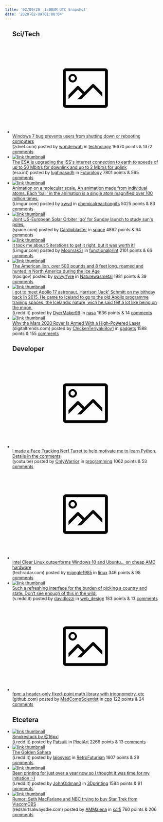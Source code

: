 ```yaml
---
title: '02/09/20  1:00AM UTC Snapshot'
date: '2020-02-09T01:00:04'
---
```

<ul>
<h2>Sci/Tech</h2>

<li><a href='https://www.zdnet.com/article/windows-7-bug-prevents-users-from-shutting-down-or-rebooting-computers/'><svg version='1.1' viewBox='-34 -14 104 64' preserveAspectRatio='xMidYMid meet' xmlns='http://www.w3.org/2000/svg' xmlns:xlink='http://www.w3.org/1999/xlink'>
    <title>link thumbnail</title>
    <path d='M32,4H4A2,2,0,0,0,2,6V30a2,2,0,0,0,2,2H32a2,2,0,0,0,2-2V6A2,2,0,0,0,32,4ZM4,30V6H32V30Z'></path>
    <path d='M8.92,14a3,3,0,1,0-3-3A3,3,0,0,0,8.92,14Zm0-4.6A1.6,1.6,0,1,1,7.33,11,1.6,1.6,0,0,1,8.92,9.41Z'></path>
    <path d='M22.78,15.37l-5.4,5.4-4-4a1,1,0,0,0-1.41,0L5.92,22.9v2.83l6.79-6.79L16,22.18l-3.75,3.75H15l8.45-8.45L30,24V21.18l-5.81-5.81A1,1,0,0,0,22.78,15.37Z'></path>
    </svg></a><div><div class='linkTitle'><a href='https://www.zdnet.com/article/windows-7-bug-prevents-users-from-shutting-down-or-rebooting-computers/'>Windows 7 bug prevents users from shutting down or rebooting computers</a></div>(zdnet.com) posted by <a href='https://www.reddit.com/user/wonderwah'>wonderwah</a> in <a href='https://www.reddit.com/r/technology'>technology</a> 16670 points & 1372 <a href='https://www.reddit.com/r/technology/comments/f0qt91/windows_7_bug_prevents_users_from_shutting_down/'>comments</a></div></li>

<li><a href='http://www.esa.int/Applications/Telecommunications_Integrated_Applications/Space_station_to_forge_ultra-fast_connections#.Xj5zBdufVjk.twitter'><img src='https://b.thumbs.redditmedia.com/v582XQ1rFuR0fPM3cQX9AkzY75do7uZbwrljXMqGi2s.jpg' alt='link thumbnail'></a><div><div class='linkTitle'><a href='http://www.esa.int/Applications/Telecommunications_Integrated_Applications/Space_station_to_forge_ultra-fast_connections#.Xj5zBdufVjk.twitter'>The ESA is upgrading the ISS's internet connection to earth to speeds of up to 50 Mbit/s for downlink and up to 2 Mbit/s for uplink</a></div>(esa.int) posted by <a href='https://www.reddit.com/user/lughnasadh'>lughnasadh</a> in <a href='https://www.reddit.com/r/Futurology'>Futurology</a> 7801 points & 565 <a href='https://www.reddit.com/r/Futurology/comments/f0p1n5/the_esa_is_upgrading_the_isss_internet_connection/'>comments</a></div></li>

<li><a href='http://i.imgur.com/G4HwCkf.gifv'><img src='https://b.thumbs.redditmedia.com/v2Eegbi7hD795xMwNQo5nFEGx9AqZiBde-2ZddqSizY.jpg' alt='link thumbnail'></a><div><div class='linkTitle'><a href='http://i.imgur.com/G4HwCkf.gifv'>Animation on a molecular scale. An animation made from individual atoms. Each 'ball' in the animation is a single atom magnified over 100 million times.</a></div>(i.imgur.com) posted by <a href='https://www.reddit.com/user/xwvd'>xwvd</a> in <a href='https://www.reddit.com/r/chemicalreactiongifs'>chemicalreactiongifs</a> 5025 points & 83 <a href='https://www.reddit.com/r/chemicalreactiongifs/comments/f0qhsk/animation_on_a_molecular_scale_an_animation_made/'>comments</a></div></li>

<li><a href='https://www.space.com/solar-orbiter-nasa-esa-go-for-launch.html'><img src='https://b.thumbs.redditmedia.com/hsKN6D34yuaB5BMBIfjgmgZpxmZPudTsBsLNTNdb_go.jpg' alt='link thumbnail'></a><div><div class='linkTitle'><a href='https://www.space.com/solar-orbiter-nasa-esa-go-for-launch.html'>Joint US-European Solar Orbiter 'go' for Sunday launch to study sun's poles.</a></div>(space.com) posted by <a href='https://www.reddit.com/user/Cardioblaster'>Cardioblaster</a> in <a href='https://www.reddit.com/r/space'>space</a> 4862 points & 94 <a href='https://www.reddit.com/r/space/comments/f0s9d8/joint_useuropean_solar_orbiter_go_for_sunday/'>comments</a></div></li>

<li><a href='https://i.imgur.com/u4qe1Rm.jpg'><img src='https://b.thumbs.redditmedia.com/GKq_U1ASWpEOSyMEcNwuOoXt2x5LeXK_YD8LXa-h8AE.jpg' alt='link thumbnail'></a><div><div class='linkTitle'><a href='https://i.imgur.com/u4qe1Rm.jpg'>It took me about 5 iterations to get it right, but it was worth it!</a></div>(i.imgur.com) posted by <a href='https://www.reddit.com/user/Moonrak3r'>Moonrak3r</a> in <a href='https://www.reddit.com/r/functionalprint'>functionalprint</a> 2101 points & 66 <a href='https://www.reddit.com/r/functionalprint/comments/f0sa6h/it_took_me_about_5_iterations_to_get_it_right_but/'>comments</a></div></li>

<li><a href='https://www.nps.gov/bela/learn/historyculture/images/lion.jpg?maxwidth=650&amp;autorotate=false'><img src='https://b.thumbs.redditmedia.com/joP_dhQ9tNY5oSISwf1pUWeeTZTBce4BFaGKkNOqWxA.jpg' alt='link thumbnail'></a><div><div class='linkTitle'><a href='https://www.nps.gov/bela/learn/historyculture/images/lion.jpg?maxwidth=650&amp;autorotate=false'>The American lion, over 500 pounds and 8 feet long, roamed and hunted in North America during the Ice Age</a></div>(nps.gov) posted by <a href='https://www.reddit.com/user/sylvyrfyre'>sylvyrfyre</a> in <a href='https://www.reddit.com/r/Naturewasmetal'>Naturewasmetal</a> 1981 points & 39 <a href='https://www.reddit.com/r/Naturewasmetal/comments/f0uhvc/the_american_lion_over_500_pounds_and_8_feet_long/'>comments</a></div></li>

<li><a href='https://i.redd.it/y3thacj7zof41.jpg'><img src='https://b.thumbs.redditmedia.com/SJEziP-M1Xqf-VhQnNsIi6waCgV50GsclUVhXqHvD6U.jpg' alt='link thumbnail'></a><div><div class='linkTitle'><a href='https://i.redd.it/y3thacj7zof41.jpg'>I got to meet Apollo 17 astronaut, Harrison 'Jack' Schmitt on my bithday back in 2015. He came to Iceland to go to the old Apollo programme training spaces, the Icelandic nature, wich he said felt a lot like being on the moon.</a></div>(i.redd.it) posted by <a href='https://www.reddit.com/user/DyerMaker99'>DyerMaker99</a> in <a href='https://www.reddit.com/r/nasa'>nasa</a> 1636 points & 14 <a href='https://www.reddit.com/r/nasa/comments/f0quqr/i_got_to_meet_apollo_17_astronaut_harrison_jack/'>comments</a></div></li>

<li><a href='https://www.digitaltrends.com/cool-tech/mars-2020-rover-laser/?utm_source=reddit&amp;utm_medium=web'><img src='https://b.thumbs.redditmedia.com/fwvc__xmpmZEfKc4d85nzUWKleHu9tSXvczRl6_7LRA.jpg' alt='link thumbnail'></a><div><div class='linkTitle'><a href='https://www.digitaltrends.com/cool-tech/mars-2020-rover-laser/?utm_source=reddit&amp;utm_medium=web'>Why the Mars 2020 Rover Is Armed With a High-Powered Laser</a></div>(digitaltrends.com) posted by <a href='https://www.reddit.com/user/ChickenTeriyakiBoy1'>ChickenTeriyakiBoy1</a> in <a href='https://www.reddit.com/r/gadgets'>gadgets</a> 1588 points & 155 <a href='https://www.reddit.com/r/gadgets/comments/f0y3uy/why_the_mars_2020_rover_is_armed_with_a/'>comments</a></div></li>

<h2>Developer</h2>

<li><a href='https://youtu.be/cy3QToyba4s'><svg version='1.1' viewBox='-34 -14 104 64' preserveAspectRatio='xMidYMid meet' xmlns='http://www.w3.org/2000/svg' xmlns:xlink='http://www.w3.org/1999/xlink'>
    <title>link thumbnail</title>
    <path d='M32,4H4A2,2,0,0,0,2,6V30a2,2,0,0,0,2,2H32a2,2,0,0,0,2-2V6A2,2,0,0,0,32,4ZM4,30V6H32V30Z'></path>
    <path d='M8.92,14a3,3,0,1,0-3-3A3,3,0,0,0,8.92,14Zm0-4.6A1.6,1.6,0,1,1,7.33,11,1.6,1.6,0,0,1,8.92,9.41Z'></path>
    <path d='M22.78,15.37l-5.4,5.4-4-4a1,1,0,0,0-1.41,0L5.92,22.9v2.83l6.79-6.79L16,22.18l-3.75,3.75H15l8.45-8.45L30,24V21.18l-5.81-5.81A1,1,0,0,0,22.78,15.37Z'></path>
    </svg></a><div><div class='linkTitle'><a href='https://youtu.be/cy3QToyba4s'>I made a Face Tracking Nerf Turret to help motivate me to learn Python. Details in the comments</a></div>(youtu.be) posted by <a href='https://www.reddit.com/user/OnlyWarrior'>OnlyWarrior</a> in <a href='https://www.reddit.com/r/programming'>programming</a> 1062 points & 53 <a href='https://www.reddit.com/r/programming/comments/f0rc9e/i_made_a_face_tracking_nerf_turret_to_help/'>comments</a></div></li>

<li><a href='https://www.techradar.com/news/intel-clear-linux-is-a-distro-that-outperforms-windows-10-and-ubuntu-on-cheap-amd-hardware'><svg version='1.1' viewBox='-34 -14 104 64' preserveAspectRatio='xMidYMid meet' xmlns='http://www.w3.org/2000/svg' xmlns:xlink='http://www.w3.org/1999/xlink'>
    <title>link thumbnail</title>
    <path d='M32,4H4A2,2,0,0,0,2,6V30a2,2,0,0,0,2,2H32a2,2,0,0,0,2-2V6A2,2,0,0,0,32,4ZM4,30V6H32V30Z'></path>
    <path d='M8.92,14a3,3,0,1,0-3-3A3,3,0,0,0,8.92,14Zm0-4.6A1.6,1.6,0,1,1,7.33,11,1.6,1.6,0,0,1,8.92,9.41Z'></path>
    <path d='M22.78,15.37l-5.4,5.4-4-4a1,1,0,0,0-1.41,0L5.92,22.9v2.83l6.79-6.79L16,22.18l-3.75,3.75H15l8.45-8.45L30,24V21.18l-5.81-5.81A1,1,0,0,0,22.78,15.37Z'></path>
    </svg></a><div><div class='linkTitle'><a href='https://www.techradar.com/news/intel-clear-linux-is-a-distro-that-outperforms-windows-10-and-ubuntu-on-cheap-amd-hardware'>Intel Clear Linux outperforms Windows 10 and Ubuntu… on cheap AMD hardware</a></div>(techradar.com) posted by <a href='https://www.reddit.com/user/mjangle1985'>mjangle1985</a> in <a href='https://www.reddit.com/r/linux'>linux</a> 346 points & 98 <a href='https://www.reddit.com/r/linux/comments/f0lvyc/intel_clear_linux_outperforms_windows_10_and/'>comments</a></div></li>

<li><a href='https://v.redd.it/uqlu3tbajqf41'><img src='https://a.thumbs.redditmedia.com/Y7agZt10jIXwRr6qmi7KV2sCBRWbt8fwBU31WGRFxq0.jpg' alt='link thumbnail'></a><div><div class='linkTitle'><a href='https://v.redd.it/uqlu3tbajqf41'>Such a refreshing interface for the burden of picking a country and state. Don’t see enough of this in the wild.</a></div>(v.redd.it) posted by <a href='https://www.reddit.com/user/davidlozzi'>davidlozzi</a> in <a href='https://www.reddit.com/r/web_design'>web_design</a> 183 points & 13 <a href='https://www.reddit.com/r/web_design/comments/f0uomq/such_a_refreshing_interface_for_the_burden_of/'>comments</a></div></li>

<li><a href='https://github.com/MikeLankamp/fpm'><svg version='1.1' viewBox='-34 -14 104 64' preserveAspectRatio='xMidYMid meet' xmlns='http://www.w3.org/2000/svg' xmlns:xlink='http://www.w3.org/1999/xlink'>
    <title>link thumbnail</title>
    <path d='M32,4H4A2,2,0,0,0,2,6V30a2,2,0,0,0,2,2H32a2,2,0,0,0,2-2V6A2,2,0,0,0,32,4ZM4,30V6H32V30Z'></path>
    <path d='M8.92,14a3,3,0,1,0-3-3A3,3,0,0,0,8.92,14Zm0-4.6A1.6,1.6,0,1,1,7.33,11,1.6,1.6,0,0,1,8.92,9.41Z'></path>
    <path d='M22.78,15.37l-5.4,5.4-4-4a1,1,0,0,0-1.41,0L5.92,22.9v2.83l6.79-6.79L16,22.18l-3.75,3.75H15l8.45-8.45L30,24V21.18l-5.81-5.81A1,1,0,0,0,22.78,15.37Z'></path>
    </svg></a><div><div class='linkTitle'><a href='https://github.com/MikeLankamp/fpm'>fpm: a header-only fixed-point math library with trigonometry, etc</a></div>(github.com) posted by <a href='https://www.reddit.com/user/MadCompScientist'>MadCompScientist</a> in <a href='https://www.reddit.com/r/cpp'>cpp</a> 122 points & 24 <a href='https://www.reddit.com/r/cpp/comments/f0ph40/fpm_a_headeronly_fixedpoint_math_library_with/'>comments</a></div></li>

<h2>Etcetera</h2>

<li><a href='https://i.redd.it/cdye4f4d9of41.png'><img src='https://b.thumbs.redditmedia.com/WTk29snfAyLj3TG1NLkctaVETLqrYkOO0goya92WPPo.jpg' alt='link thumbnail'></a><div><div class='linkTitle'><a href='https://i.redd.it/cdye4f4d9of41.png'>Smokestack by @16pxl</a></div>(i.redd.it) posted by <a href='https://www.reddit.com/user/Patsuiii'>Patsuiii</a> in <a href='https://www.reddit.com/r/PixelArt'>PixelArt</a> 2266 points & 13 <a href='https://www.reddit.com/r/PixelArt/comments/f0plia/smokestack_by_16pxl/'>comments</a></div></li>

<li><a href='https://i.redd.it/3dithbr8kpf41.jpg'><img src='https://b.thumbs.redditmedia.com/BxD2_ecVaz0RB3l3hhG-rz_pJfkrW_oahpO5zEujI0E.jpg' alt='link thumbnail'></a><div><div class='linkTitle'><a href='https://i.redd.it/3dithbr8kpf41.jpg'>The Golden Sahara</a></div>(i.redd.it) posted by <a href='https://www.reddit.com/user/lajosyext'>lajosyext</a> in <a href='https://www.reddit.com/r/RetroFuturism'>RetroFuturism</a> 1607 points & 29 <a href='https://www.reddit.com/r/RetroFuturism/comments/f0sl8j/the_golden_sahara/'>comments</a></div></li>

<li><a href='https://i.redd.it/a89m2aehdqf41.jpg'><img src='https://a.thumbs.redditmedia.com/7gN3h7rWW6R2leFRina0lag5UWx4krPTi-XClmMHjX4.jpg' alt='link thumbnail'></a><div><div class='linkTitle'><a href='https://i.redd.it/a89m2aehdqf41.jpg'>Been printing for just over a year now so I thought it was time for my initiation :-)</a></div>(i.redd.it) posted by <a href='https://www.reddit.com/user/JohnOldman0'>JohnOldman0</a> in <a href='https://www.reddit.com/r/3Dprinting'>3Dprinting</a> 1584 points & 91 <a href='https://www.reddit.com/r/3Dprinting/comments/f0u7fk/been_printing_for_just_over_a_year_now_so_i/'>comments</a></div></li>

<li><a href='https://redshirtsalwaysdie.com/2020/02/07/seth-macfarlane-buy-star-trek/'><img src='https://b.thumbs.redditmedia.com/hFfPIlGRQFdfQMstMFqj_cN7KANe7xaeuY0eSZvZf8c.jpg' alt='link thumbnail'></a><div><div class='linkTitle'><a href='https://redshirtsalwaysdie.com/2020/02/07/seth-macfarlane-buy-star-trek/'>Rumor: Seth MacFarlane and NBC trying to buy Star Trek from ViacomCBS</a></div>(redshirtsalwaysdie.com) posted by <a href='https://www.reddit.com/user/AMMalena'>AMMalena</a> in <a href='https://www.reddit.com/r/scifi'>scifi</a> 760 points & 206 <a href='https://www.reddit.com/r/scifi/comments/f0uk7d/rumor_seth_macfarlane_and_nbc_trying_to_buy_star/'>comments</a></div></li>

</ul>
